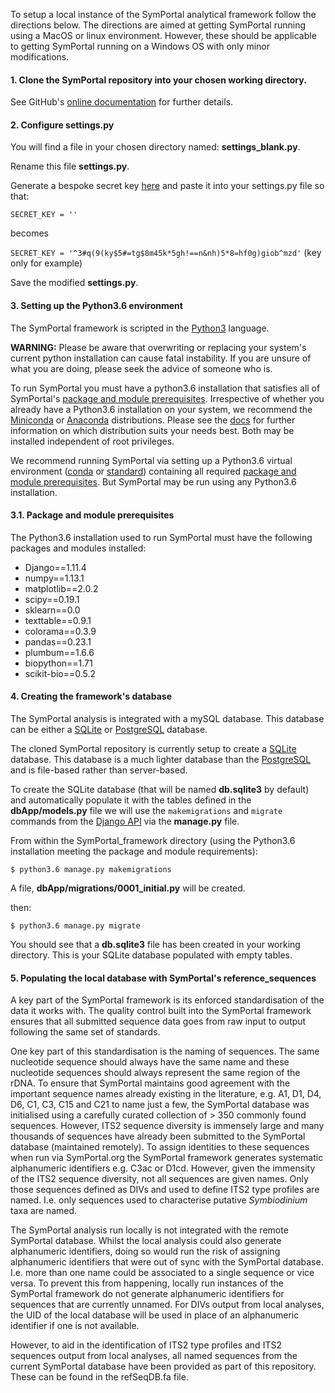 To setup a local instance of the SymPortal analytical framework follow the directions below. The directions are aimed at getting SymPortal running using a MacOS or linux environment. However, these should be applicable to getting SymPortal running on a Windows OS with only minor modifications.

#### 1. Clone the SymPortal repository into your chosen working directory.

See GitHub's [online documentation](https://help.github.com/articles/cloning-a-repository/) for further details.


#### 2. Configure settings.py

You will find a file in your chosen directory named: **settings_blank.py**.

Rename this file **settings.py**.

Generate a bespoke secret key [here](https://www.miniwebtool.com/django-secret-key-generator/) and paste it into your settings.py file so that:

`SECRET_KEY = ''` 

becomes 

`SECRET_KEY = '^3#q(9(ky$5#=tg$8m45k*5gh!==n&nh)5*8=hf0g)giob^mzd'` (key only for example)

Save the modified **settings.py**.

#### 3. Setting up the Python3.6 environment

The SymPortal framework is scripted in the [Python3](https://www.python.org/download/releases/3.0/) language.

**WARNING:** Please be aware that overwriting or replacing your system's current python installation can cause fatal instability. If you are unsure of what you are doing, please seek the advice of someone who is. 

To run SymPortal you must have a python3.6 installation that satisfies all of SymPortal's [package and module prerequisites](####31-Package-and-module-prerequisites). Irrespective of whether you already have a Python3.6 installation on your system, we recommend the [Miniconda](https://conda.io/docs/user-guide/install/download.html) or [Anaconda](https://conda.io/docs/user-guide/install/download.html) distributions. Please see the [docs](https://conda.io/docs/user-guide/install/download.html) for further information on which distribution suits your needs best. Both may be installed independent of root privileges.

We recommend running SymPortal via setting up a Python3.6 virtual environment ([conda](https://conda.io/docs/user-guide/tasks/manage-environments.html) or [standard](https://docs.python.org/3.6/library/venv.html)) containing all required [package and module prerequisites](####31-Package-and-module-prerequisites). But SymPortal may be run using any Python3.6 installation.

#### 3.1. Package and module prerequisites
The Python3.6 installation used to run SymPortal must have the following packages and modules installed:
* Django==1.11.4
* numpy==1.13.1
* matplotlib==2.0.2
* scipy==0.19.1
* sklearn==0.0
* texttable==0.9.1
* colorama==0.3.9
* pandas==0.23.1
* plumbum==1.6.6
* biopython==1.71
* scikit-bio==0.5.2

#### 4. Creating the framework's database

The SymPortal analysis is integrated with a mySQL database. This database can be either a [SQLite](https://www.sqlite.org) or [PostgreSQL](https://www.postgresql.org/) database.

The cloned SymPortal repository is currently setup to create a [SQLite](https://www.sqlite.org) database. This database is a much lighter database than the [PostgreSQL](https://www.postgresql.org/) and is file-based rather than server-based.

To create the SQLite database (that will be named **db.sqlite3** by default) and automatically populate it with the tables defined in the **dbApp/models.py** file we will use the `makemigrations` and `migrate` commands from the [Django API](https://www.djangoproject.com/) via the **manage.py** file.

From within the SymPortal_framework directory (using the Python3.6 installation meeting the package and module requirements):
```shell
$ python3.6 manage.py makemigrations
```
A file, **dbApp/migrations/0001_initial.py** will be created.

then:
```console
$ python3.6 manage.py migrate
```
You should see that a **db.sqlite3** file has been created in your working directory. This is your SQLite database populated with empty tables.

#### 5. Populating the local database with SymPortal's reference_sequences
A key part of the SymPortal framework is its enforced standardisation of the data it works with. The quality control built into the SymPortal framework ensures that all submitted sequence data goes from raw input to output following the same set of standards. 

One key part of this standardisation is the naming of sequences. The same nucleotide sequence should always have the same name and these nucleotide sequences should always represent the same region of the rDNA. To ensure that SymPortal maintains good agreement with the important sequence names already existing in the literature, e.g. A1, D1, D4, D6, C1, C3, C15 and C21 to name just a few, the SymPortal database was initialised using a carefully curated collection of > 350 commonly found sequences. However, ITS2 sequence diversity is immensely large and many thousands of sequences have already been submitted to the SymPortal database (maintained remotely). To assign identities to these sequences when run via SymPortal.org the SymPortal framework generates systematic alphanumeric identifiers e.g. C3ac or D1cd. However, given the immensity of the ITS2 sequence diversity, not all sequences are given names. Only those sequences defined as DIVs and used to define ITS2 type profiles are named. I.e. only sequences used to characterise putative _Symbiodinium_ taxa are named.

The SymPortal analysis run locally is not integrated with the remote SymPortal database. Whilst the local analysis could also generate alphanumeric identifiers, doing so would run the risk of assigning alphanumeric identifiers that were out of sync with the SymPortal database. I.e. more than one name could be associated to a single sequence or vice versa. To prevent this from happening, locally run instances of the SymPortal framework do not generate alphanumeric identifiers for sequences that are currently unnamed. For DIVs output from local analyses, the UID of the local database will be used in place of an alphanumeric identifier if one is not available.

However, to aid in the identification of ITS2 type profiles and ITS2 sequences output from local analyses, all named sequences from the current SymPortal database have been provided as part of this repository. These can be found in the refSeqDB.fa file.
